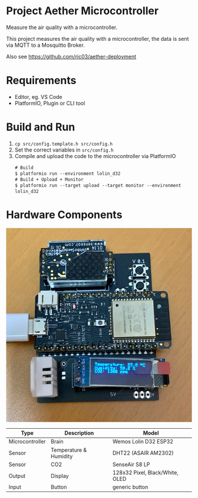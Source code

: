 # Project Aether Microcontroller

Measure the air quality with a microcontroller.

This project measures the air quality with a microcontroller, the data is sent via MQTT to a Mosquitto Broker.

Also see https://github.com/ric03/aether-deployment

# Requirements

- Editor, eg. VS Code 
- PlatformIO, Plugin or CLI tool

# Build and Run

1. `cp src/config.template.h src/config.h`
2. Set the correct variables in `src/config.h`
3. Compile and upload the code to the microcontroller via PlatformIO
    ```shell
    # Build
    $ platformio run --environment lolin_d32
    # Build + Upload + Monitor
    $ platformio run --target upload --target monitor --environment lolin_d32
    ```


# Hardware Components

![Microcontroller Board](docs/microcontroller_board.jpeg "Microcontroller Board")

|Type|Description|Model|
|---|---|---|
|Microcontroller|Brain|Wemos Lolin D32 ESP32|
|Sensor|Temperature & Humidity |DHT22 (ASAIR AM2302)|
|Sensor|CO2|SenseAir S8 LP|
|Output|Display|128x32 Pixel, Black/White, OLED|
|Input|Button|generic button|

